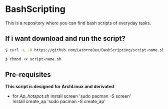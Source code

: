 # BashScripting

This is a repository where you can find bash scripts of everyday tasks.

## If i want download and run the script?

```bash
$ curl -L -O https://github.com/LatorreDev/BashScripting/script-name.sh

$ chmod +x script-name.sh

```
## Pre-requisites

**This script is designed for ArchLinux and derivated**

* for *Ap_hotspot.sh* 
install screen  'sudo pacman -S screen'  
install create_ap 'sudo pacman -S create_ap'  


